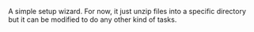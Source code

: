 A simple setup wizard. For now, it just unzip files into a specific directory but it can be modified to do any other kind of tasks.

